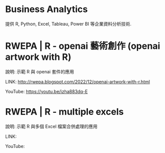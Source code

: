 # Business Analytics

提供 R, Python, Excel, Tableau, Power BI 等企業資料分析技術.

# RWEPA | R - openai 藝術創作 (openai artwork with R)

說明: 示範 R 與 openai 套件的應用

LINK: http://rwepa.blogspot.com/2022/12/openai-artwork-with-r.html

YouTube: https://youtu.be/izha883dq-E

# RWEPA | R - multiple excels

說明: 示範 R 與多個 Excel 檔案合併處理的應用

LINK: 

YouTube: 
